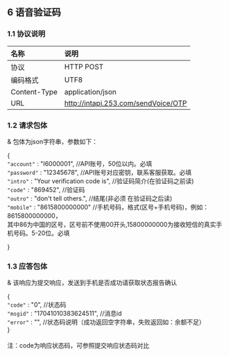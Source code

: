 ## 6 语音验证码

### 1.1 协议说明

|名称|说明|
|:--|:--|
|协议|HTTP POST|
|编码格式|UTF8|
|Content-Type|application/json|
|URL|http://intapi.253.com/sendVoice/OTP|

### 1.2 请求包体

& 包体为json字符串，参数如下：

{<br/> 
     `"account"` : "I6000001", //API账号，50位以内。必填<br/> 
     `"password"` : "12345678", //API账号对应密钥，联系客服获取。必填<br/> 
     `"intro"` : "Your verification code is", //验证码简介(在验证码之前读)<br/> 
     `"code"` : "869452", //验证码<br/> 
     `"outro"` : "don't tell others.", //结尾(非必须 在验证码之后读)<br/> 
     `"mobile"` : "8615800000000" //手机号码，格式(区号+手机号码)，例如：8615800000000，<br/> 其中86为中国的区号，区号前不使用00开头,15800000000为接收短信的真实手机号码。5-20位。必填<br/> 
     
 }<br/> 
 
### 1.3 应答包体

& 该响应为提交响应，发送到手机是否成功请获取状态报告确认

 {<br/>
     `"code"` : "0", //状态码<br/>
     `"msgid"` : "17041010383624511", //消息id<br/>
     `"error"` : "", //状态码说明（成功返回空字符串，失败返回如：余额不足）<br/>
 }<br/>
 <br/>
 注：code为响应状态码，可参照提交响应状态码对比
